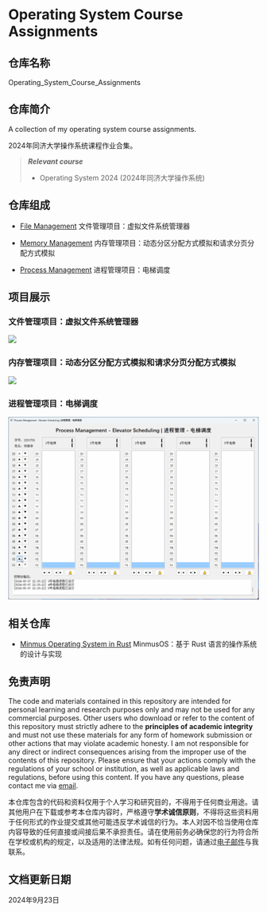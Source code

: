 # Operating System Course Assignments

## 仓库名称

Operating_System_Course_Assignments

## 仓库简介

A collection of my operating system course assignments.

2024年同济大学操作系统课程作业合集。

> ***Relevant course***
> * Operating System 2024 (2024年同济大学操作系统)

## 仓库组成

* [File Management](File_Management)
文件管理项目：虚拟文件系统管理器

* [Memory Management](Memory_Management)
内存管理项目：动态分区分配方式模拟和请求分页分配方式模拟

* [Process Management](Process_Management)
进程管理项目：电梯调度

## 项目展示

### 文件管理项目：虚拟文件系统管理器

![](File_Management/Demonstration.gif)

### 内存管理项目：动态分区分配方式模拟和请求分页分配方式模拟

![](Memory_Management/Demonstration.gif)

### 进程管理项目：电梯调度

![](Process_Management/Demonstration.gif)

## 相关仓库

* [Minmus Operating System in Rust](https://github.com/MinmusLin/Minmus_Operating_System_in_Rust)
MinmusOS：基于 Rust 语言的操作系统的设计与实现

## 免责声明

The code and materials contained in this repository are intended for personal learning and research purposes only and may not be used for any commercial purposes. Other users who download or refer to the content of this repository must strictly adhere to the **principles of academic integrity** and must not use these materials for any form of homework submission or other actions that may violate academic honesty. I am not responsible for any direct or indirect consequences arising from the improper use of the contents of this repository. Please ensure that your actions comply with the regulations of your school or institution, as well as applicable laws and regulations, before using this content. If you have any questions, please contact me via [email](mailto:minmuslin@outlook.com).

本仓库包含的代码和资料仅用于个人学习和研究目的，不得用于任何商业用途。请其他用户在下载或参考本仓库内容时，严格遵守**学术诚信原则**，不得将这些资料用于任何形式的作业提交或其他可能违反学术诚信的行为。本人对因不恰当使用仓库内容导致的任何直接或间接后果不承担责任。请在使用前务必确保您的行为符合所在学校或机构的规定，以及适用的法律法规。如有任何问题，请通过[电子邮件](mailto:minmuslin@outlook.com)与我联系。

## 文档更新日期

2024年9月23日
